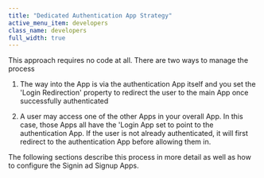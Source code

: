 ```yaml
---
title: "Dedicated Authentication App Strategy"
active_menu_item: developers
class_name: developers
full_width: true
---
```



This approach requires no code at all. There are two ways to manage the process

  1.   The way into the App is via the authentication App itself and you set the 'Login Redirection' property to redirect the user to the main App once successfully authenticated

  2.   A user may access one of the other Apps in your overall App. In this case, those Apps all have the 'Login App set to point to the authentication App. If the user is not already authenticated, it will first redirect to the authentication App before allowing them in.

The following sections describe this process in more detail as well as how to configure the Signin ad Signup Apps.

